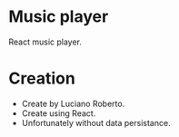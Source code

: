 # Music player

React music player.

# Creation

- Create by Luciano Roberto.
- Create using React.
- Unfortunately without data persistance.
